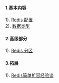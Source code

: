 #### 1.基本内容
1). [Redis 配置](http://www.runoob.com/redis/redis-conf.html)  
2). [数据类型](http://www.runoob.com/redis/redis-data-types.html)  
#### 2.高级部分
1). [Redis 分区](http://www.runoob.com/redis/redis-partitioning.html)  
#### 3.拓展
1). [Redis简单扩容经验谈](http://blog.csdn.net/shawhe/article/details/53166346)  




